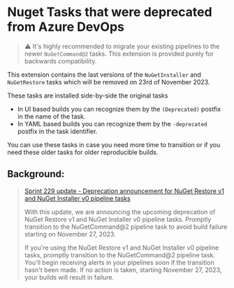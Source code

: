 # Nuget Tasks that were deprecated from Azure DevOps

> ⚠️ It's highly recommended to migrate your existing pipelines to the newer `NuGetCommand@2` tasks. This extension is provided purely for backwards compatibility.

This extension contains the last versions of the `NuGetInstaller` and `NuGetRestore` tasks which will be removed on 23rd of November 2023.

These tasks are installed side-by-side the original tasks

* In UI based builds you can recognize them by the `(Deprecated)` postfix in the name of the task.
* In YAML based builds you can recognize them by the `-deprecated` postfix in the task identifier.

You can use these tasks in case you need more time to transition or if you need these older tasks for older reproducible builds.

## Background:

> [Sprint 229 update - Deprecation announcement for NuGet Restore v1 and NuGet Installer v0 pipeline tasks](https://learn.microsoft.com/en-us/azure/devops/release-notes/2023/sprint-229-update)
> 
> With this update, we are announcing the upcoming deprecation of NuGet Restore v1 and NuGet Installer v0 pipeline tasks. Promptly transition to the NuGetCommand@2 pipeline task to avoid build failure starting on November 27, 2023.
> 
> If you're using the NuGet Restore v1 and NuGet Installer v0 pipeline tasks, promptly transition to the NuGetCommand@2 pipeline task. You'll begin receiving alerts in your pipelines soon if the transition hasn't been made. If no action is taken, starting November 27, 2023, your builds will result in failure.